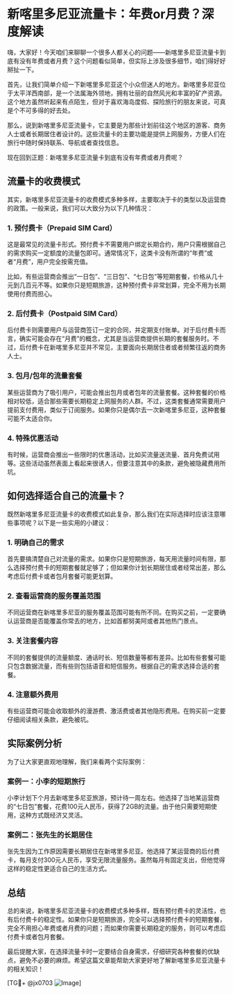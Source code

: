# 新喀里多尼亚流量卡：年费or月费？深度解读

嗨，大家好！今天咱们来聊聊一个很多人都关心的问题——新喀里多尼亚流量卡到底有没有年费或者月费？这个问题看似简单，但实际上涉及很多细节，咱们得好好掰扯一下。

首先，让我们简单介绍一下新喀里多尼亚这个小众但迷人的地方。新喀里多尼亚位于太平洋西南部，是一个法属海外领地，拥有壮丽的自然风光和丰富的矿产资源。这个地方虽然听起来有点陌生，但对于喜欢海岛度假、探险旅行的朋友来说，可真是个不可多得的好去处。

那么，说到新喀里多尼亚流量卡，它主要是为那些计划前往这个地区的游客、商务人士或者长期居住者设计的。这些流量卡的主要功能是提供上网服务，方便人们在旅行中随时保持联系、导航或者查找信息。

现在回到正题：新喀里多尼亚流量卡到底有没有年费或者月费呢？

## 流量卡的收费模式

其实，新喀里多尼亚流量卡的收费模式多种多样，主要取决于卡的类型以及运营商的政策。一般来说，我们可以大致分为以下几种情况：

### 1. 预付费卡（Prepaid SIM Card）

这是最常见的流量卡形式。预付费卡不需要用户绑定长期合约，用户只需根据自己的需求购买一定额度的流量包即可。通常情况下，这类卡没有所谓的“年费”或者“月费”，用户完全按需充值。

比如，有些运营商会推出“一日包”、“三日包”、“七日包”等短期套餐，价格从几十元到几百元不等。如果你只是短期旅游，这种预付费卡非常划算，完全不用为长期使用付费而担心。

### 2. 后付费卡（Postpaid SIM Card）

后付费卡则需要用户与运营商签订一定的合同，并定期支付账单。对于后付费卡而言，确实可能会存在“月费”的概念，尤其是当运营商提供长期的套餐服务时。不过，后付费卡在新喀里多尼亚并不常见，主要面向长期居住者或者频繁往返的商务人士。

### 3. 包月/包年的流量套餐

某些运营商为了吸引用户，可能会推出包月或者包年的流量套餐。这种套餐的价格相对较低，适合那些需要长期稳定上网服务的人群。不过，这类套餐通常需要用户提前支付费用，类似于订阅服务。如果你只是偶尔去一次新喀里多尼亚，这种套餐可能不太适合你。

### 4. 特殊优惠活动

有时候，运营商会推出一些限时的优惠活动，比如买流量送流量、首月免费试用等。这些活动虽然表面上看起来很诱人，但要注意其中的条款，避免被隐藏费用所坑。

## 如何选择适合自己的流量卡？

既然新喀里多尼亚流量卡的收费模式如此复杂，那么我们在实际选择时应该注意哪些事项呢？以下是一些实用的小建议：

### 1. 明确自己的需求

首先要搞清楚自己对流量的需求。如果你只是短期旅游，每天用流量时间有限，那么选择预付费卡的短期套餐就足够了；但如果你计划长期居住或者经常出差，那么考虑后付费卡或者包月套餐可能更划算。

### 2. 查看运营商的服务覆盖范围

不同运营商在新喀里多尼亚的服务覆盖范围可能有所不同。在购买之前，一定要确认运营商是否能覆盖你常去的地方，比如首都努美阿或者其他热门景点。

### 3. 关注套餐内容

不同的套餐提供的流量额度、通话时长、短信数量等都有差异。比如有些套餐可能只包含数据流量，而有些则包括语音和短信服务。根据自己的需求选择合适的套餐。

### 4. 注意额外费用

有些运营商可能会收取额外的漫游费、激活费或者其他隐形费用。在购买前一定要仔细阅读相关条款，避免被坑。

## 实际案例分析

为了让大家更直观地理解，我们来看两个实际案例：

### 案例一：小李的短期旅行

小李计划下个月去新喀里多尼亚旅游，预计待一周左右。他选择了当地某运营商的“七日包”套餐，花费100元人民币，获得了2GB的流量。由于他只需要短期使用，这种方式既经济又灵活。

### 案例二：张先生的长期居住

张先生因为工作原因需要长期居住在新喀里多尼亚。他选择了某运营商的后付费卡，每月支付300元人民币，享受无限流量服务。虽然每月有固定支出，但他觉得这样的稳定性更适合自己的生活方式。

## 总结

总的来说，新喀里多尼亚流量卡的收费模式多种多样，既有预付费卡的灵活性，也有后付费卡的稳定性。如果你只是短期旅游，完全可以选择预付费卡的短期套餐，完全不用担心年费或者月费的问题；而如果你需要长期稳定的服务，则可以考虑后付费卡或者包月套餐。

最后提醒大家，在选择流量卡时一定要结合自身需求，仔细研究各种套餐的优缺点，避免不必要的麻烦。希望这篇文章能帮助大家更好地了解新喀里多尼亚流量卡的相关知识！

[TG💪+ @jx0703 ![Image](https://github.com/user-attachments/assets/dbca1d08-cadb-493c-b0ec-ad6f7a83f270)]